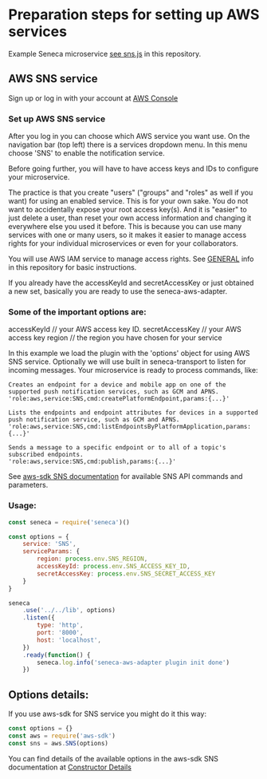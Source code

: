 # Preparation steps for setting up AWS services

Example Seneca microservice [see sns.js](https://github.com/bersilius/seneca-aws-adapter/examples/SNS/sns.js) in this repository.

## AWS SNS service

Sign up or log in with your account at [AWS Console](https://console.aws.amazon.com)

### Set up AWS SNS service

After you log in you can choose which AWS service you want use. On the navigation bar (top left) there is a services dropdown menu. In this menu choose 'SNS' to enable the notification service.

Before going further, you will have to have access keys and IDs to configure your microservice.

The practice is that you create "users" ("groups" and "roles" as well if you want) for using an enabled service. This is for your own sake. You do not want to accidentally expose your root access key(s). And it is "easier" to just delete a user, than reset your own access information and changing it everywhere else you used it before. This is because you can use many services with one or many users, so it makes it easier to manage access rights for your individual microservices or even for your collaborators. 

You will use AWS IAM service to manage access rights. See [GENERAL](https://github.com/bersilius/seneca-aws-adapter/blob/master/examples/GENERAL.md) info in this repository for basic instructions.

If you already have the accessKeyId and secretAccessKey or just obtained a new set, basically you are ready to use the seneca-aws-adapter.

### Some of the important options are:

accessKeyId // your AWS access key ID.
secretAccessKey // your AWS access key
region // the region you have chosen for your service

In this example we load the plugin with the 'options' object for using AWS SNS service. Optionally we will use built in seneca-transport to listen for incoming messages. Your microservice is ready to process commands, like:

```
Creates an endpoint for a device and mobile app on one of the supported push notification services, such as GCM and APNS.
'role:aws,service:SNS,cmd:createPlatformEndpoint,params:{...}'

Lists the endpoints and endpoint attributes for devices in a supported push notification service, such as GCM and APNS.
'role:aws,service:SNS,cmd:listEndpointsByPlatformApplication,params:{...}'

Sends a message to a specific endpoint or to all of a topic's subscribed endpoints.
'role:aws,service:SNS,cmd:publish,params:{...}'
```

See [aws-sdk SNS documentation](http://docs.aws.amazon.com/AWSJavaScriptSDK/latest/AWS/SNS.html) for available SNS API commands and parameters.

### Usage:

```javascript
const seneca = require('seneca')()

const options = {
    service: 'SNS',
    serviceParams: {
        region: process.env.SNS_REGION,
        accessKeyId: process.env.SNS_ACCESS_KEY_ID,
        secretAccessKey: process.env.SNS_SECRET_ACCESS_KEY
    }
}

seneca
    .use('../../lib', options)
    .listen({
        type: 'http',
        port: '8000',
        host: 'localhost',
    })
    .ready(function() {
        seneca.log.info('seneca-aws-adapter plugin init done')
    })
```

## Options details:

If you use aws-sdk for SNS service you might do it this way:

```javascript
const options = {}
const aws = require('aws-sdk')
const sns = aws.SNS(options)
```

You can find details of the available options in the aws-sdk SNS documentation at [Constructor Details](http://docs.aws.amazon.com/AWSJavaScriptSDK/latest/AWS/SNS.html#constructor-property)


